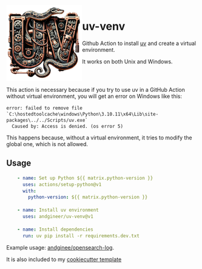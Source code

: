 <img align="left" width="200" src="uv-python.png" />

# uv-venv

Github Action to install [uv](https://github.com/astral-sh/uv) and create a virtual environment.

It works on both Unix and Windows.

<br clear="left"/>

This action is necessary because if you try to use uv in a GitHub Action without virtual environment, 
you will get an error on Windows like this:

```shell
error: failed to remove file `C:\hostedtoolcache\windows\Python\3.10.11\x64\Lib\site-packages\../../Scripts/uv.exe`
  Caused by: Access is denied. (os error 5)
```

This happens because, without a virtual environment, it tries to 
modify the global one, which is not allowed.

## Usage

```yaml
    - name: Set up Python ${{ matrix.python-version }}
      uses: actions/setup-python@v1
      with:
        python-version: ${{ matrix.python-version }}
        
    - name: Install uv environment
      uses: andgineer/uv-venv@v1

    - name: Install dependencies
      run: uv pip install -r requirements.dev.txt
```

Example usage: [andginee/opensearch-log](https://github.com/andgineer/opensearch-log/blob/0d1060c57a6adac85d3559b52ec714c931f3b671/.github/workflows/ci.yml#L44).

It is also included to my [cookiecutter template](https://github.com/andgineer/cookiecutter-python-package)